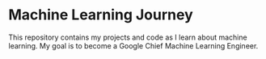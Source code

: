 # Machine Learning Journey

This repository contains my projects and code as I learn about machine learning. My goal is to become a Google Chief Machine Learning Engineer.
